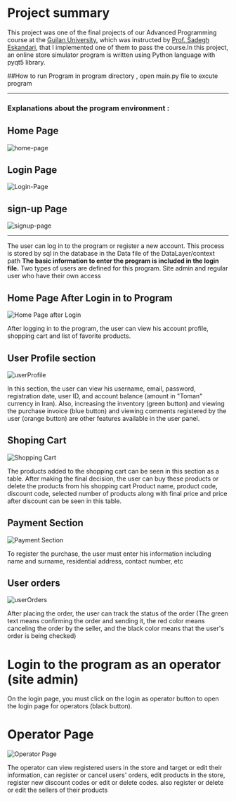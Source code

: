 # Project summary

This project was one of the final projects of our Advanced Programming course at the [Guilan University](https://guilan.ac.ir/en/home "Guilan University"), which was instructed by [Prof. Sadegh Eskandari](https://staff.guilan.ac.ir/eskandari/?lg=1 "Prof. Sadegh Eskandari"), that I implemented one of them to pass the course.In this project, an online store simulator program is written using Python language with pyqt5 library.

##How to run Program
in program directory , open main.py file to excute program

------------






### Explanations about the program environment :




## Home Page
![home-page](https://i.postimg.cc/ZKtm3hp7/Home-Page.png")

## Login Page
![Login-Page](https://i.postimg.cc/nrVKrLps/Login-Page.png "Login-Page")

## sign-up Page
![signup-page](https://i.postimg.cc/yYMPXsTG/Signup-Page.png "signup-page")


------------


The user can log in to the program or register a new account.
This process is stored by sql in the database in the Data file of the DataLayer/context path
**The basic information to enter the program is included in the login file.**
Two types of users are defined for this program. Site admin and regular user who have their own access
## Home Page After Login in to Program
![Home Page after Login](https://i.postimg.cc/TYMq5pzJ/Home-Page-login.png "Home Page after Login")

After logging in to the program, the user can view his account profile, shopping cart and list of favorite products.

## User Profile section
![userProfile](https://i.postimg.cc/52zhqYy9/user-Profile.png "userProfile")

In this section, the user can view his username, email, password, registration date, user ID, and account balance (amount in "Toman" currency in Iran).
Also, increasing the inventory (green button) and viewing the purchase invoice (blue button) and viewing comments registered by the user (orange button) are other features available in the user panel.

## Shoping Cart
![Shopping Cart](https://i.postimg.cc/gJMcFXvF/Shoping-cart.png "Shopping Cart")

The products added to the shopping cart can be seen in this section as a table. After making the final decision, the user can buy these products or delete the products from his shopping cart
Product name, product code, discount code, selected number of products along with final price and price after discount can be seen in this table.

## Payment Section
![Payment Section](https://i.postimg.cc/L697gQKT/payment-Section.png "Payment Section")

To register the purchase, the user must enter his information including name and surname, residential address, contact number, etc

## User orders
![userOrders](https://i.postimg.cc/hGc7Km7f/MyOrders.png "userOrders")

After placing the order, the user can track the status of the order
(The green text means confirming the order and sending it, the red color means canceling the order by the seller, and the black color means that the user's order is being checked)


# Login to the program as an operator (site admin)
On the login page, you must click on the login as operator button to open the login page for operators (black button).

# Operator Page
![Operator Page](https://i.postimg.cc/26TM8gjg/Operator.png "Operator Page")

The operator can view registered users in the store and target or edit their information, can register or cancel users' orders, edit products in the store, register new discount codes or edit or delete codes. also register or delete or edit the sellers of their products

